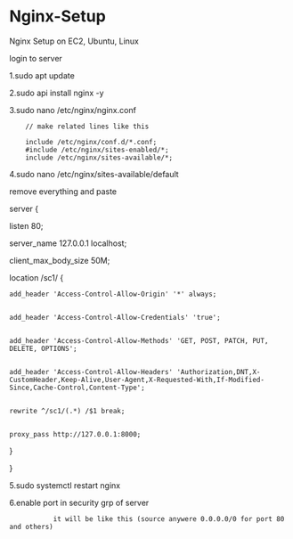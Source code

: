# Nginx-Setup
Nginx Setup on EC2, Ubuntu, Linux





login to server


1.sudo apt update


2.sudo api install nginx -y


3.sudo nano /etc/nginx/nginx.conf


        // make related lines like this

        include /etc/nginx/conf.d/*.conf;
        #include /etc/nginx/sites-enabled/*;
        include /etc/nginx/sites-available/*;


4.sudo nano /etc/nginx/sites-available/default


remove everything and paste


server {


  listen 80;


  server_name 127.0.0.1 localhost;


  client_max_body_size 50M;


  location /sc1/ {
  
  
    add_header 'Access-Control-Allow-Origin' '*' always;
    
    
    add_header 'Access-Control-Allow-Credentials' 'true';
    
    
    add_header 'Access-Control-Allow-Methods' 'GET, POST, PATCH, PUT, DELETE, OPTIONS';
    
    
    add_header 'Access-Control-Allow-Headers' 'Authorization,DNT,X-CustomHeader,Keep-Alive,User-Agent,X-Requested-With,If-Modified-Since,Cache-Control,Content-Type';
    
    
    rewrite ^/sc1/(.*) /$1 break;
    
    
    proxy_pass http://127.0.0.1:8000;
    
    
  }
  
  

}


5.sudo systemctl restart nginx


6.enable port in security grp of server


               it will be like this (source anywere 0.0.0.0/0 for port 80 and others)



